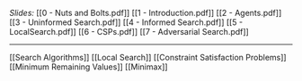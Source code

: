 *Slides:*
[[0 - Nuts and Bolts.pdf]]
[[1 - Introduction.pdf]]
[[2 - Agents.pdf]]
[[3 - Uninformed Search.pdf]]
[[4 - Informed Search.pdf]]
[[5 - LocalSearch.pdf]]
[[6 - CSPs.pdf]]
[[7 - Adversarial Search.pdf]]

----
[[Search Algorithms]]
[[Local Search]]
[[Constraint Satisfaction Problems]]
[[Minimum Remaining Values]]
[[Minimax]]